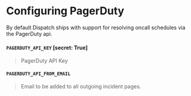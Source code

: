 # Configuring PagerDuty

By default Dispatch ships with support for resolving oncall schedules via the PagerDuty api.

#### `PAGERDUTY_API_KEY` \[secret: True\]

> PagerDuty API Key

#### `PAGERDUTY_API_FROM_EMAIL`

> Email to be added to all outgoing incident pages.

